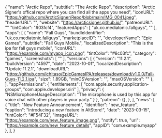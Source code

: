{
  "name": "Arctic Repo",
  "subtitle": "The Arctic Repo",
  "description": "Arctic Signer's offical repo where you can find all the apps you need",
  "iconURL": "https://github.com/ArcticSigner/Repo/blob/main/IMG_0041.jpeg",
  "headerURL": "",
  "website": "https://arcticsigner.github.io/",
  "patreonURL": ""
  "tintColor": "#03fcf4",
  "featuredApps": [
    "uk.co.mediatonic.fallguys",
    ""
  ],
  "apps": [
      {
        "name": "Fall Guys",
        "bundleIdentifier": "uk.co.mediatonic.fallguys",
        "marketplaceID": "",
        "developerName": "Epic Games",
        "subtitle": "Fall Guys Mobile.",
        "localizedDescription": "This is the ipa for fall guys mobile",
        "iconURL": "https://example.com/myapp_icon.png",
        "tintColor": "#8c03fc",
        "category": "games",
        "screenshots": [
            ""
        ],
        "versions": [
          {
    "version": "11.2.1",
    "buildVersion": "4597",
    "date": "2023-10-01",
    "localizedDescription": "Update 11.2.1",
    "downloadURL": "https://github.com/ichitaso/EpicGamesIPA/releases/download/v1.0.0/Fall-Guys-11.2.1.ipa",
    "size": 1.89GB,
    "minOSVersion": "",
    "maxOSVersion": ""
  },
        ],
        "appPermissions": {
        "entitlements": [
    "com.apple.security.application-groups",
    "com.apple.developer.siri"
  ],
  "privacy": {
    "NSMicrophoneUsageDescription": "The microphone is used by this app for voice chat with other players in your party."
  }
        },
        "patreon": {},
    },
  ],
  "news": [
    {
    "title": "New Feature Announcement",
    "identifier": "new_feature",
    "caption": "Introducing a new feature in AltStore!",
    "date": "2023-03-15",
    "tintColor": "#F54F32",
    "imageURL": "https://example.com/new_feature_image.png",
    "notify": true,
    "url": "https://example.com/new_feature_details",
    "appID": "com.example.myapp"
  },
  ],
}
